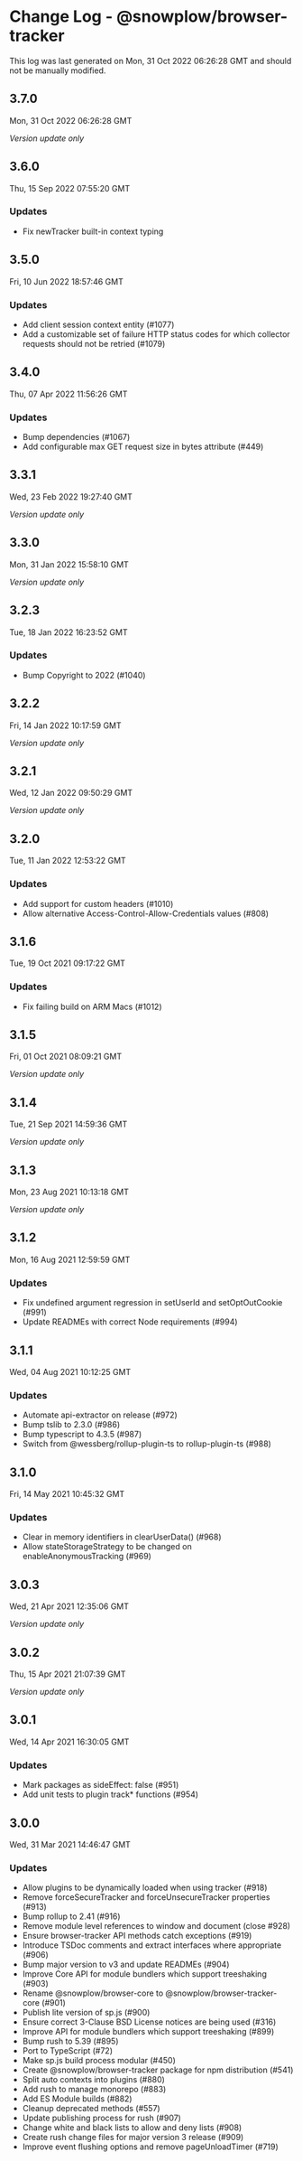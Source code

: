 # Change Log - @snowplow/browser-tracker

This log was last generated on Mon, 31 Oct 2022 06:26:28 GMT and should not be manually modified.

## 3.7.0
Mon, 31 Oct 2022 06:26:28 GMT

_Version update only_

## 3.6.0
Thu, 15 Sep 2022 07:55:20 GMT

### Updates

- Fix newTracker built-in context typing

## 3.5.0
Fri, 10 Jun 2022 18:57:46 GMT

### Updates

- Add client session context entity (#1077)
- Add a customizable set of failure HTTP status codes for which collector requests should not be retried (#1079)

## 3.4.0
Thu, 07 Apr 2022 11:56:26 GMT

### Updates

- Bump dependencies (#1067)
- Add configurable max GET request size in bytes attribute (#449)

## 3.3.1
Wed, 23 Feb 2022 19:27:40 GMT

_Version update only_

## 3.3.0
Mon, 31 Jan 2022 15:58:10 GMT

_Version update only_

## 3.2.3
Tue, 18 Jan 2022 16:23:52 GMT

### Updates

- Bump Copyright to 2022 (#1040)

## 3.2.2
Fri, 14 Jan 2022 10:17:59 GMT

_Version update only_

## 3.2.1
Wed, 12 Jan 2022 09:50:29 GMT

_Version update only_

## 3.2.0
Tue, 11 Jan 2022 12:53:22 GMT

### Updates

- Add support for custom headers (#1010)
- Allow alternative Access-Control-Allow-Credentials values (#808)

## 3.1.6
Tue, 19 Oct 2021 09:17:22 GMT

### Updates

- Fix failing build on ARM Macs (#1012)

## 3.1.5
Fri, 01 Oct 2021 08:09:21 GMT

_Version update only_

## 3.1.4
Tue, 21 Sep 2021 14:59:36 GMT

_Version update only_

## 3.1.3
Mon, 23 Aug 2021 10:13:18 GMT

_Version update only_

## 3.1.2
Mon, 16 Aug 2021 12:59:59 GMT

### Updates

- Fix undefined argument regression in setUserId and setOptOutCookie (#991)
- Update READMEs with correct Node requirements (#994)

## 3.1.1
Wed, 04 Aug 2021 10:12:25 GMT

### Updates

- Automate api-extractor on release (#972)
- Bump tslib to 2.3.0 (#986)
- Bump typescript to 4.3.5 (#987)
- Switch from @wessberg/rollup-plugin-ts to rollup-plugin-ts (#988)

## 3.1.0
Fri, 14 May 2021 10:45:32 GMT

### Updates

- Clear in memory identifiers in clearUserData() (#968)
- Allow stateStorageStrategy to be changed on enableAnonymousTracking (#969)

## 3.0.3
Wed, 21 Apr 2021 12:35:06 GMT

_Version update only_

## 3.0.2
Thu, 15 Apr 2021 21:07:39 GMT

_Version update only_

## 3.0.1
Wed, 14 Apr 2021 16:30:05 GMT

### Updates

- Mark packages as sideEffect: false (#951)
- Add unit tests to plugin track* functions (#954)

## 3.0.0
Wed, 31 Mar 2021 14:46:47 GMT

### Updates

- Allow plugins to be dynamically loaded when using tracker (#918)
- Remove forceSecureTracker and forceUnsecureTracker properties (#913)
- Bump rollup to 2.41 (#916)
- Remove module level references to window and document (close #928)
- Ensure browser-tracker API methods catch exceptions (#919)
- Introduce TSDoc comments and extract interfaces where appropriate (#906)
- Bump major version to v3 and update READMEs (#904)
- Improve Core API for module bundlers which support treeshaking (#903)
- Rename @snowplow/browser-core to @snowplow/browser-tracker-core (#901)
- Publish lite version of sp.js (#900)
- Ensure correct 3-Clause BSD License notices are being used (#316)
- Improve API for module bundlers which support treeshaking (#899)
- Bump rush to 5.39 (#895)
- Port to TypeScript (#72)
- Make sp.js build process modular (#450)
- Create @snowplow/browser-tracker package for npm distribution (#541)
- Split auto contexts into plugins (#880)
- Add rush to manage monorepo (#883)
- Add ES Module builds (#882)
- Cleanup deprecated methods (#557)
- Update publishing process for rush (#907)
- Change white and black lists to allow and deny lists (#908)
- Create rush change files for major version 3 release (#909)
- Improve event flushing options and remove pageUnloadTimer (#719)

